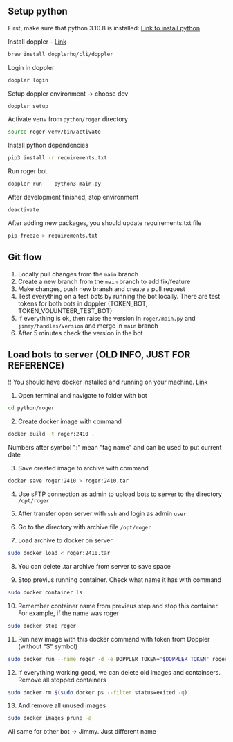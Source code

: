 ## Setup python

First, make sure that python 3.10.8 is installed: [Link to install python](https://www.python.org/downloads/)

Install doppler - [Link](https://docs.doppler.com/docs/install-cli)

```bash
brew install dopplerhq/cli/doppler
```

Login in doppler

```bash
doppler login
```

Setup doppler environment -> choose dev

```bash
doppler setup
```

Activate venv from `python/roger` directory

```bash
source roger-venv/bin/activate
```

Install python dependencies

```bash
pip3 install -r requirements.txt
```

Run roger bot

```bash
doppler run -- python3 main.py
```

After development finished, stop environment

```bash
deactivate
```

After adding new packages, you should update requirements.txt file

```bash
pip freeze > requirements.txt
```

## Git flow

1. Locally pull changes from the `main` branch
2. Create a new branch from the `main` branch to add fix/feature
3. Make changes, push new bransh and create a pull request
4. Test everything on a test bots by running the bot locally. There are test tokens for both bots in doppler (TOKEN_BOT, TOKEN_VOLUNTEER_TEST_BOT)
5. If everything is ok, then raise the version in `roger/main.py` and `jimmy/handles/version` and merge in `main` branch
6. After 5 minutes check the version in the bot

## Load bots to server (OLD INFO, JUST FOR REFERENCE)

!! You should have docker installed and running on your machine. [Link](https://docs.docker.com/desktop/install/mac-install/)

1. Open terminal and navigate to folder with bot

```bash
cd python/roger
```

2. Create docker image with command

```bash
docker build -t roger:2410 .
```

Numbers after symbol ":" mean "tag name" and can be used to put current date

3. Save created image to archive with command

```bash
docker save roger:2410 > roger:2410.tar
```

4. Use sFTP connection as admin to upload bots to server to the directory `/opt/roger`

5. After transfer open server with `ssh` and login as admin `user`

6. Go to the directory with archive file `/opt/roger`

7. Load archive to docker on server

```bash
sudo docker load < roger:2410.tar
```

8. You can delete .tar archive from server to save space

9. Stop previus running container. Check what name it has with command

```bash
sudo docker container ls
```

10. Remember container name from previeus step and stop this container. For example, if the name was roger

```bash
sudo docker stop roger
```

11. Run new image with this docker command with token from Doppler (without "$" symbol)

```bash
sudo docker run --name roger -d -e DOPPLER_TOKEN="$DOPPLER_TOKEN" roger:2410
```

12. If everything working good, we can delete old images and containsers. Remove all stopped containers

```bash
sudo docker rm $(sudo docker ps --filter status=exited -q)
```

13. And remove all unused images

```bash
sudo docker images prune -a
```

All same for other bot -> Jimmy. Just different name

```

```
